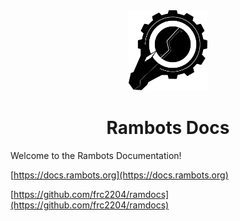 <div style="text-align: center">
    <img src="assets/RamBots Logo.svg" alt="RamBots Logo" style="width:25%"/>
    <br>
	<h1> 
		<strong>Rambots Docs</strong>
	</h1>
</div>


Welcome to the Rambots Documentation!

[https://docs.rambots.org](https://docs.rambots.org)

[https://github.com/frc2204/ramdocs](https://github.com/frc2204/ramdocs)